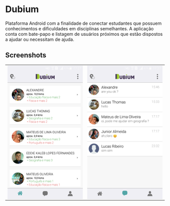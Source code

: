 # Dubium
Plataforma Android com a finalidade de conectar estudantes que possuem conhecimentos e dificuldades em disciplinas semelhantes. A aplicação conta com bate-papo e listagem de usuários próximos que estão dispostos a ajudar ou necessitam de ajuda.

## Screenshots
<table>
  <tr>
    <td>
      <img align="left" src="screenshots/home.PNG"> 
    </td>
    <td>
      <img align="right" src="screenshots/chats.PNG">
    </td>
  </tr>
 </table>
